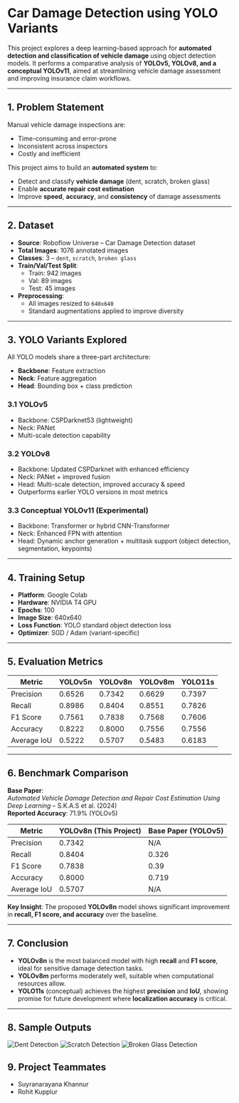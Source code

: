 # Car Damage Detection using YOLO Variants

This project explores a deep learning-based approach for **automated detection and classification of vehicle damage** using object detection models. It performs a comparative analysis of **YOLOv5, YOLOv8, and a conceptual YOLOv11**, aimed at streamlining vehicle damage assessment and improving insurance claim workflows.

---

## 1. Problem Statement

Manual vehicle damage inspections are:
- Time-consuming and error-prone
- Inconsistent across inspectors
- Costly and inefficient

This project aims to build an **automated system** to:
- Detect and classify **vehicle damage** (dent, scratch, broken glass)
- Enable **accurate repair cost estimation**
- Improve **speed**, **accuracy**, and **consistency** of damage assessments

---

## 2. Dataset

- **Source**: Roboflow Universe – Car Damage Detection dataset
- **Total Images**: 1076 annotated images
- **Classes**: 3 – `dent`, `scratch`, `broken glass`
- **Train/Val/Test Split**:
  - Train: 942 images
  - Val: 89 images
  - Test: 45 images
- **Preprocessing**:
  - All images resized to `640x640`
  - Standard augmentations applied to improve diversity

---

## 3. YOLO Variants Explored

All YOLO models share a three-part architecture:
- **Backbone**: Feature extraction
- **Neck**: Feature aggregation
- **Head**: Bounding box + class prediction

### 3.1 YOLOv5
- Backbone: CSPDarknet53 (lightweight)
- Neck: PANet
- Multi-scale detection capability

### 3.2 YOLOv8
- Backbone: Updated CSPDarknet with enhanced efficiency
- Neck: PANet + improved fusion
- Head: Multi-scale detection, improved accuracy & speed
- Outperforms earlier YOLO versions in most metrics

### 3.3 Conceptual YOLOv11 (Experimental)
- Backbone: Transformer or hybrid CNN-Transformer
- Neck: Enhanced FPN with attention
- Head: Dynamic anchor generation + multitask support (object detection, segmentation, keypoints)

---

## 4. Training Setup

- **Platform**: Google Colab
- **Hardware**: NVIDIA T4 GPU
- **Epochs**: 100
- **Image Size**: 640x640
- **Loss Function**: YOLO standard object detection loss
- **Optimizer**: SGD / Adam (variant-specific)

---

## 5. Evaluation Metrics

| Metric       | YOLOv5n | YOLOv8n | YOLOv8m | YOLO11s |
|--------------|---------|---------|---------|---------|
| Precision    | 0.6526  | 0.7342  | 0.6629  | 0.7397  |
| Recall       | 0.8986  | 0.8404  | 0.8551  | 0.7826  |
| F1 Score     | 0.7561  | 0.7838  | 0.7568  | 0.7606  |
| Accuracy     | 0.8222  | 0.8000  | 0.7556  | 0.7556  |
| Average IoU  | 0.5222  | 0.5707  | 0.5483  | 0.6183  |

---

## 6. Benchmark Comparison

**Base Paper**:  
*Automated Vehicle Damage Detection and Repair Cost Estimation Using Deep Learning* – S.K.A.S et al. (2024)  
**Reported Accuracy**: 71.9% (YOLOv5)

| Metric       | YOLOv8n (This Project) | Base Paper (YOLOv5) |
|--------------|------------------------|----------------------|
| Precision    | 0.7342                 | N/A                  |
| Recall       | 0.8404                 | 0.326                |
| F1 Score     | 0.7838                 | 0.39                 |
| Accuracy     | 0.8000                 | 0.719                |
| Average IoU  | 0.5707                 | N/A                  |

**Key Insight**: The proposed **YOLOv8n** model shows significant improvement in **recall, F1 score, and accuracy** over the baseline.

---

## 7. Conclusion

- **YOLOv8n** is the most balanced model with high **recall** and **F1 score**, ideal for sensitive damage detection tasks.
- **YOLOv8m** performs moderately well, suitable when computational resources allow.
- **YOLO11s** (conceptual) achieves the highest **precision** and **IoU**, showing promise for future development where **localization accuracy** is critical.

---

## 8. Sample Outputs

![Dent Detection](dent_example.jpg)
![Scratch Detection](scratch_example.jpg)
![Broken Glass Detection](glass_example.jpg)

## 9. Project Teammates
- Suyranarayana Khannur 
- Rohit Kupplur
